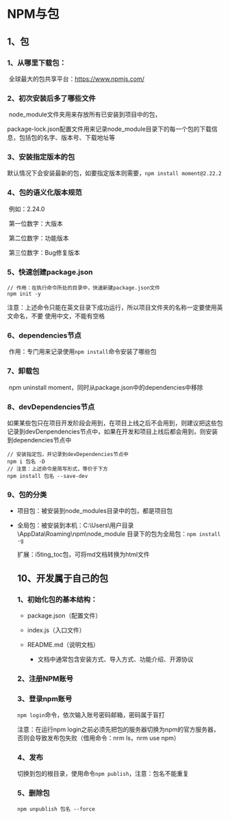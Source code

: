 # NPM与包

## 1、包

### 	1、从哪里下载包：

​		全球最大的包共享平台：https://www.npmjs.com/

### 	2、初次安装后多了哪些文件

​		node_module文件夹用来存放所有已安装到项目中的包，

​		package-lock.json配置文件用来记录node_module目录下的每一个包的下载信息，包括包的名字、版本号、下载地址等

### 	3、安装指定版本的包

​		默认情况下会安装最新的包，如要指定版本则需要，`npm install moment@2.22.2`

### 	4、包的语义化版本规范

​		例如：2.24.0

​		第一位数字：大版本

​		第二位数字：功能版本

​		第三位数字：Bug修复版本

### 	5、快速创建package.json	

```
// 作用：在执行命令所处的目录中，快速新建package.json文件
npm init -y
```

​		注意：上述命令只能在英文目录下成功运行，所以项目文件夹的名称一定要使用英文命名，不要					使用中文，不能有空格

### 	6、dependencies节点

​		作用：专门用来记录使用`npm install`命令安装了哪些包

### 	7、卸载包

​		npm uninstall moment，同时从package.json中的dependencies中移除

### 	8、devDependencies节点

​		如果某些包只在项目开发阶段会用到，在项目上线之后不会用到，则建议把这些包记录到devDenpendencies节点中，如果在开发和项目上线后都会用到，则安装到dependencies节点中

```
// 安装指定包，并记录到devDependencies节点中
npm i 包名 -D
// 注意：上述命令是简写形式，等价于下方
npm install 包名 --save-dev
```

### 	9、包的分类

- 项目包：被安装到node_modules目录中的包，都是项目包

- 全局包：被安装到本机：C:\Users\用户目录\AppData\Roaming\npm\node_module 目录下的包为全局包：`npm install -g`

  扩展：i5ting_toc包，可将md文档转换为html文件

  ## 10、开发属于自己的包

  ### 	1、初始化包的基本结构：

  - package.json（配置文件）

  - index.js（入口文件）

  - README.md（说明文档）

    - 文档中通常包含安装方式、导入方式、功能介绍、开源协议

  ###   2、注册NPM账号

  ###   3、登录npm账号

  `npm login`命令，依次输入账号密码邮箱，密码属于盲打

  注意：在运行npm login之前必须先把包的服务器切换为npm的官方服务器，否则会导致发布包失败（借用命令：nrm ls，nrm use npm）

  ###   4、发布

  切换到包的根目录，使用命令`npm publish`，注意：包名不能重复

  ###   5、删除包

  `npm unpublish 包名 --force`